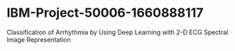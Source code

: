 # IBM-Project-50006-1660888117
Classification of Arrhythmia by Using Deep Learning with 2-D ECG Spectral Image Representation
